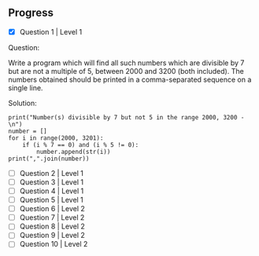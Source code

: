 Progress
---

- [x] Question 1  | Level 1

Question:

Write a program which will find all such numbers which are divisible by 7 but are not a multiple of 5,
between 2000 and 3200 (both included).
The numbers obtained should be printed in a comma-separated sequence on a single line.

Solution:

```
print("Number(s) divisible by 7 but not 5 in the range 2000, 3200 -\n")
number = []
for i in range(2000, 3201):
    if (i % 7 == 0) and (i % 5 != 0):
        number.append(str(i))
print(",".join(number))
```
- [ ] Question 2  | Level 1
- [ ] Question 3  | Level 1
- [ ] Question 4  | Level 1
- [ ] Question 5  | Level 1
- [ ] Question 6  | Level 2
- [ ] Question 7  | Level 2
- [ ] Question 8  | Level 2
- [ ] Question 9  | Level 2
- [ ] Question 10 | Level 2
